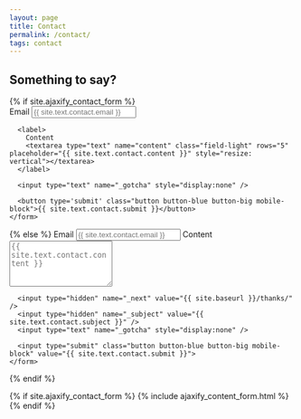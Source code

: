 ```yaml
---
layout: page
title: Contact
permalink: /contact/
tags: contact 
---
```


## Something to say? 

<div class="py2">
  {% if site.ajaxify_contact_form %}
    <form class="form-stacked">
      <label>
        Email
        <input type="text" name="email" class="field-light" placeholder="{{ site.text.contact.email }}">
      </label>

      <label>
        Content
        <textarea type="text" name="content" class="field-light" rows="5" placeholder="{{ site.text.contact.content }}" style="resize: vertical"></textarea>
      </label>

      <input type="text" name="_gotcha" style="display:none" />

      <button type='submit' class="button button-blue button-big mobile-block">{{ site.text.contact.submit }}</button>
    </form>
  {% else %}
    <form action="https://formspree.io/{{ site.email }}" method="POST" class="form-stacked">
      <label>
        Email
        <input type="text" name="email" class="field-light" placeholder="{{ site.text.contact.email }}">
      </label>
      <label>
        Content
        <textarea type="text" name="content" class="field-light" rows="5" placeholder="{{ site.text.contact.content }}" style="resize: vertical"></textarea>
      </label>

      <input type="hidden" name="_next" value="{{ site.baseurl }}/thanks/" />
      <input type="hidden" name="_subject" value="{{ site.text.contact.subject }}" />
      <input type="text" name="_gotcha" style="display:none" />

      <input type="submit" class="button button-blue button-big mobile-block" value="{{ site.text.contact.submit }}">
    </form>
  {% endif %}
</div>

{% if site.ajaxify_contact_form %}
  {% include ajaxify_content_form.html %}
{% endif %}




